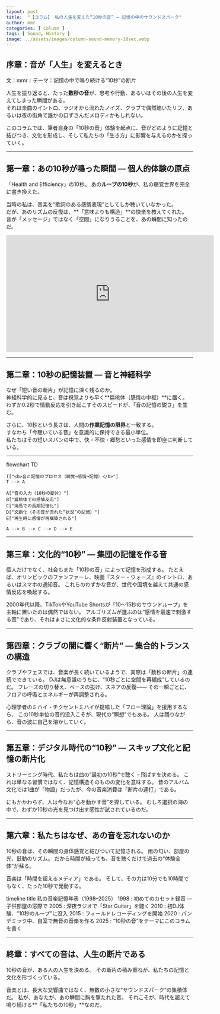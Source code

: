 ```yaml
---
layout: post
title:  "【コラム】 私の人生を変えた“10秒の音” ― 記憶の中のサウンドスパーク"
author: mmr
categories: [ Column ]
tags: [ Sound, History ]
image: ../assets/images/column-sound-memory-10sec.webp
---
```


## 序章：音が「人生」を変えるとき


文：mmr｜テーマ：記憶の中で鳴り続ける“10秒”の断片

人生を振り返ると、たった**数秒の音**が、思考や行動、あるいはその後の人生を変えてしまった瞬間がある。  
それは楽曲のイントロ、ラジオから流れたノイズ、クラブで偶然聴いたリフ、あるいは夜の街角で誰かの口ずさんだメロディかもしれない。

このコラムでは、筆者自身の「10秒の音」体験を起点に、音がどのように記憶と結びつき、文化を形成し、そして私たちの「生き方」に影響を与えるのかを探っていく。

---

<style type="text/css">

table, td, th {
border: 2px #111 solid;
width: auto;
padding: 10px; 
}
th {
background-color: #111;
color: #fff;
}
</style>


## 第一章：あの10秒が鳴った瞬間 ― 個人的体験の原点


「Health and Efficiency」の10秒。
あの**ループの10秒**が、私の聴覚世界を完全に書き換えた。

当時の私は、音楽を“歌詞のある感情表現”としてしか聴いていなかった。  
だが、あのリズムの反復は、**「意味よりも構造」**の快楽を教えてくれた。  
音が「メッセージ」ではなく「空間」になりうることを、あの瞬間に知ったのだ。

<iframe width="560" height="315" src="https://www.youtube.com/embed/yYNEKwgkKE4?si=o3SjQ8uD3GeOIaPz" title="YouTube video player" frameborder="0" allow="accelerometer; autoplay; clipboard-write; encrypted-media; gyroscope; picture-in-picture; web-share" referrerpolicy="strict-origin-when-cross-origin" allowfullscreen></iframe>

---

## 第二章：10秒の記憶装置 ― 音と神経科学

なぜ「短い音の断片」が記憶に深く残るのか。  
神経科学的に見ると、音は視覚よりも早く**扁桃体（感情の中枢）**に届く。  
わずか0.2秒で情動反応を引き起こすそのスピードが、「音の記憶の鋭さ」を生む。

さらに、10秒という長さは、人間の**作業記憶の限界**と一致する。  
すなわち「今聴いている音」を意識的に保持できる最小単位。  
私たちはその短いスパンの中で、快・不快・郷愁といった感情を即座に判断している。

---

<div class="mermaid">

flowchart TD

    T["<b>音と記憶のプロセス（聴覚→感情→記憶）</b>"]
    T --> A

    A["音の入力（10秒の断片）"]
    B["扁桃体での感情反応"]
    C["海馬での長期記憶化"]
    D["文脈化（その音が流れた“状況”の記憶）"]
    E["再生時に感情が再構築される"]

    A --> B --> C --> D --> E

</div>

---

## 第三章：文化的“10秒” ― 集団の記憶を作る音

個人だけでなく、社会もまた「10秒の音」によって記憶を形成する。
たとえば、オリンピックのファンファーレ、映画『スター・ウォーズ』のイントロ、あるいはスマホの通知音。
これらのわずかな音が、世代や国境を越えて共通の感情反応を喚起する。

2000年代以降、TikTokやYouTube Shortsが「10〜15秒のサウンドループ」を主軸に置いたのは偶然ではない。
アルゴリズムが選ぶのは“感情を最速で刺激する音”であり、それはまさに文化的な条件反射装置となっている。

---

## 第四章：クラブの闇に響く“断片” ― 集合的トランスの構造

クラブやフェスでは、音楽が長く続いているようで、実際は「数秒の断片」の連続でできている。
DJは無意識のうちに、“10秒ごとに空間を再編成”しているのだ。
フレーズの切り替え、ベースの抜け、スネアの反復——
その一瞬ごとに、フロアの呼吸とエネルギーが再調整される。

心理学者のミハイ・チクセントミハイが提唱した「フロー理論」を援用するなら、
この10秒単位の音的没入こそが、現代の“瞑想”でもある。
人は踊りながら、音の波に自己を溶かしていく。

---

## 第五章：デジタル時代の“10秒” ― スキップ文化と記憶の断片化

ストリーミング時代、私たちは曲の“最初の10秒”で聴く・飛ばすを決める。
これは単なる習慣ではなく、記憶構造そのものの変化を意味する。
昔のアルバム文化では1曲が「物語」だったが、今の音楽消費は「断片の連打」である。

にもかかわらず、人は今なお“心を動かす音”を探している。
むしろ選択の海の中で、わずか10秒の光を見つけ出す感性が試されているのだ。

---

## 第六章：私たちはなぜ、あの音を忘れないのか

10秒の音は、その瞬間の身体感覚と結びついて記憶される。
雨の匂い、部屋の光、鼓動のリズム。
だから時間が経っても、音を聴くだけで過去の“体験全体”が蘇る。

音楽は「時間を超えるメディア」である。
そして、その力は10分でも10時間でもなく、たった10秒で発動する。

<div class="mermaid">

timeline
    title 私の音楽記憶年表（1998–2025）
    1998 : 初めてのカセット録音 — 子供部屋の窓際で
    2005 : 深夜ラジオで「Star Guitar」を聴く
    2010 : 初DJ体験、“10秒のループ”に没入
    2015 : フィールドレコーディングを開始
    2020 : パンデミック中、自室で無音の音楽を作る
    2025 : “10秒の音”をテーマにこのコラムを書く

</div>

---

## 終章：すべての音は、人生の断片である

10秒の音が、ある人の人生を決める。
その断片の積み重ねが、私たちの記憶と文化を形づくっている。

音楽とは、長大な交響曲ではなく、無数の小さな“サウンドスパーク”の集積体だ。
私が、あなたが、あの瞬間に胸を撃たれた音。
それこそが、時代を超えて鳴り続ける**「私たちの10秒」**なのだ。